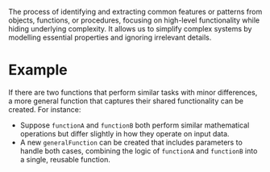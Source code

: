 The process of identifying and extracting common features or patterns from objects, functions, or procedures, focusing on high-level functionality while hiding underlying complexity. It allows us to simplify complex systems by modelling essential properties and ignoring irrelevant details.

# Example
If there are two functions that perform similar tasks with minor differences, a more general function that captures their shared functionality can be created. For instance:

- Suppose `functionA` and `functionB` both perform similar mathematical operations but differ slightly in how they operate on input data.
- A new `generalFunction` can be created that includes parameters to handle both cases, combining the logic of `functionA` and `functionB` into a single, reusable function.